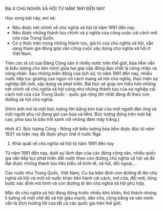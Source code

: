 Bài 4 CHỦ NGHĨA XÃ HỘI TỪ NĂM 1991 ĐẾN NAY

Học xong bài này, em sẽ:
- Nêu được nét chính về chủ nghĩa xã hội từ năm 1991 đến nay.
- Nêu được những thành tựu chính và ý nghĩa của công cuộc cải cách mở cửa của Trung Quốc.
- Có ý thức trân trọng những thành tựu, giá trị của chủ nghĩa xã hội, sẵn sàng tham gia đóng góp vào công cuộc xây dựng chủ nghĩa xã hội ở Việt Nam.

Trên các lá cờ của Đảng Cộng sản ở nhiều nước trên thế giới, búa liềm vẫn là biểu tượng cho liên minh giữa hai giai cấp đồng đạo nhất là công nhân và nông nhân. Sau những biến động của lịch sử, từ năm 1991 đến nay, nhiều nước tiếp tục giương cao ngọn cờ cách mạng xã hội chủ nghĩa, thực hiện sự nghiệp đổi mới, xây dựng và phát triển. Bài học sẽ giúp em hiểu hơn những nét chính về chủ nghĩa xã hội cũng như những thành tựu của sự nghiệp cải cách mở cửa của Trung Quốc - quốc gia rộng lớn nhất đang đi theo con đường xã hội chủ nghĩa.

[Hình ảnh mô tả một bức tượng lớn bằng kim loại của một người đàn ông và một người phụ nữ đang giơ cao búa và liềm. Bức tượng đứng trên một bệ cao, phía sau là bầu trời xanh với những đám mây trắng.]

Hình 4.1. Bức tượng Công - Nông với biểu tượng búa liềm được đúc từ năm 1937 và hiện nay đã được phục chế ở nước Nga

1. Khái quát về chủ nghĩa xã hội từ năm 1991 đến nay

Từ năm 1991 đến nay, dưới sự lãnh đạo của các đảng cộng sản, nhiều quốc gia vẫn tiếp tục phát triển đất nước theo con đường chủ nghĩa xã hội và đã đạt được những thành tựu tiêu biểu về kinh tế, xã hội, đối ngoại,...

Các nước như Trung Quốc, Việt Nam, Cu-ba kiên định con đường đi lên chủ nghĩa xã hội và một số nước khác tiến hành cải cách, mở cửa, đổi mới, từng bước xác định mô hình và con đường đi lên chủ nghĩa xã hội phù hợp.

Mặc dù chủ nghĩa xã hội đang đứng trước nhiều khó khăn, thử thách nhưng lí tưởng về một chế độ xã hội giàu mạnh, dân chủ, công bằng và văn minh vẫn là đích hướng tới của tất cả các quốc gia trên thế giới.